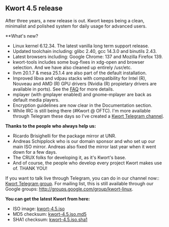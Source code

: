 ## Kwort 4.5 release

After three years, a new release is out. Kwort keeps being a clean, minimalist and polished system for daily usage for advanced users.

**What's new?

* Linux kernel 6.12.34. The latest vanilla long term support release.
* Updated toolchain including: glibc 2.40, gcc 14.3.0 and binutils 2.43.
* Latest browsers including: Google Chrome: 137 and Mozilla Firefox 139.
* kwort-tools includes some bug-fixes in xdg-open and browser selection. And we have also cleaned up entirely /usr/etc.
* llvm 20.1.7 & mesa 25.1.4 are also part of the default installation.
* Improved libva and vdpau stacks with compatibility for Intel (R), Nouveau and AMD (R) GPU drivers (Nvidia (R) propietary drivers are available in ports). See the [FAQ](documentation.html?faq) for more details.
* mplayer (with gmplayer enabled) and gnome-mplayer are back as default media players.
* Encryption guidelines are now clear in the Documentation section.
* While IRC is still being there (#Kwort @ OFTC). I'm more available through Telegram these days so I've created a [Kwort Telegram channel](https://t.me/+Pg3Rz9XdA643OWQx).

**Thanks to the people who always help us:**

* Ricardo Brisighelli for the package mirror at UNR.
* Andreas Schipplock who is our domain sponsor and who set up our main ISO mirror. Andreas also fixed the mirror last year when it went down for a few days.
* The CRUX folks for developing it, as it's Kwort's base.
* And of course, the people who develop every project Kwort makes use of. THANK YOU!

If you want to talk live through Telegram, you can do in our channel now:: [Kwort Telegram group](https://t.me/+Pg3Rz9XdA643OWQx).
For mailing list, this is still available through our Google groups: <http://groups.google.com/group/kwort-linux>.

**You can get the latest Kwort from here:**

* ISO image: [kwort-4.5.iso](https://downloads.kwort.org/kwort-4.5.iso)
* MD5 checksum: [kwort-4.5.iso.md5](https://downloads.kwort.org/kwort-4.5.iso.md5)
* SHA1 checksum: [kwort-4.5.iso.sha1](https://downloads.kwort.org/kwort-4.5.iso.sha1)
